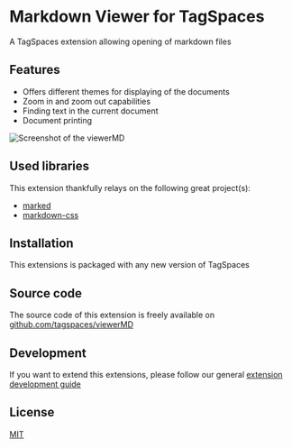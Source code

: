 # Markdown Viewer for TagSpaces

A TagSpaces extension allowing opening of markdown files

## Features

* Offers different themes for displaying of the documents
* Zoom in and zoom out capabilities
* Finding text in the current document
* Document printing

![Screenshot of the viewerMD](http://docs.tagspaces.org/media/extensions/viewer-markdown-lead.png)

## Used libraries
This extension thankfully relays on the following great project(s):

* [marked](https://github.com/chjj/marked)
* [markdown-css](https://github.com/rhiokim/markdown-css)

## Installation

This extensions is packaged with any new version of TagSpaces

## Source code

The source code of this extension is freely available on [github.com/tagspaces/viewerMD](https://github.com/tagspaces/viewerMD/)

## Development

If you want to extend this extensions, please follow our general [extension development guide](http://tagspaces.org/documentation/extension-development-guide)

## License

[MIT](https://github.com/tagspaces/viewerMD/blob/master/LICENSE.txt)

